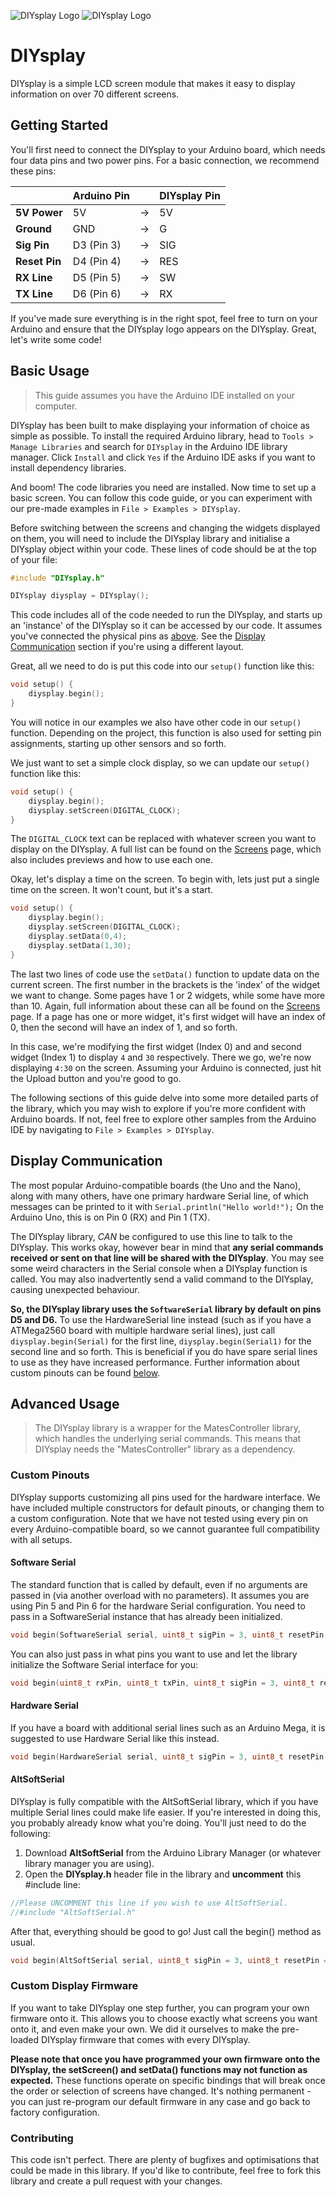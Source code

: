 ![DIYsplay Logo](./DIYsplay_Logo_White.png#gh-dark-mode-only)
![DIYsplay Logo](./DIYsplay_Logo.png#gh-light-mode-only)

# DIYsplay
DIYsplay is a simple LCD screen module that makes it easy to display information on over 70 different screens.

## Getting Started
You'll first need to connect the DIYsplay to your Arduino board, which needs four data pins and two power pins. For a basic connection, we recommend these pins:

|               | Arduino Pin |   | DIYsplay Pin |
|---------------|-------------|---|--------------|
| **5V Power**  | 5V          | → | 5V           |
| **Ground**    | GND         | → | G            |
| **Sig Pin**   | D3 (Pin 3)  | → | SIG          |
| **Reset Pin** | D4 (Pin 4)  | → | RES          |
| **RX Line**   | D5 (Pin 5)  | → | SW           |
| **TX Line**   | D6 (Pin 6)  | → | RX           |

If you've made sure everything is in the right spot, feel free to turn on your Arduino and ensure that the DIYsplay logo appears on the DIYsplay. Great, let's write some code!

## Basic Usage
> This guide assumes you have the Arduino IDE installed on your computer.

DIYsplay has been built to make displaying your information of choice as simple as possible. To install the required Arduino library, head to ```Tools > Manage Libraries``` and search for ```DIYsplay``` in the Arduino IDE library manager. Click ```Install``` and click ```Yes``` if the Arduino IDE asks if you want to install dependency libraries.

And boom! The code libraries you need are installed. Now time to set up a basic screen. You can follow this code guide, or you can experiment with our pre-made examples in ```File > Examples > DIYsplay```.

Before switching between the screens and changing the widgets displayed on them, you will need to include the DIYsplay library and initialise a DIYsplay object within your code. These lines of code should be at the top of your file:

```C++
#include "DIYsplay.h"

DIYsplay diysplay = DIYsplay();
```
This code includes all of the code needed to run the DIYsplay, and starts up an 'instance' of the DIYsplay so it can be accessed by our code. It assumes you've connected the physical pins as [above](#getting-started). See the [Display Communication](#display-communication) section if you're using a different layout.

Great, all we need to do is put this code into our ```setup()``` function like this:

```C++
void setup() {
    diysplay.begin();
}
```

You will notice in our examples we also have other code in our ```setup()``` function. Depending on the project, this function is also used for setting pin assignments, starting up other sensors and so forth.

We just want to set a simple clock display, so we can update our ```setup()``` function like this:
```C++
void setup() {
    diysplay.begin();
    diysplay.setScreen(DIGITAL_CLOCK);
}
```
The ```DIGITAL_CLOCK``` text can be replaced with whatever screen you want to display on the DIYsplay. A full list can be found on the [Screens](screens.md) page, which also includes previews and how to use each one.

Okay, let's display a time on the screen. To begin with, lets just put a single time on the screen. It won't count, but it's a start.
```C++
void setup() {
    diysplay.begin();
    diysplay.setScreen(DIGITAL_CLOCK);
    diysplay.setData(0,4);
    diysplay.setData(1,30);
}
```

The last two lines of code use the ```setData()``` function to update data on the current screen. The first number in the brackets is the 'index' of the widget we want to change. Some pages have 1 or 2 widgets, while some have more than 10. Again, full information about these can all be found on the [Screens](screens.md) page. If a page has one or more widget, it's first widget will have an index of 0, then the second will have an index of 1, and so forth.

In this case, we're modifying the first widget (Index 0) and and second widget (Index 1) to display ```4``` and ```30``` respectively. There we go, we're now displaying ```4:30``` on the screen. Assuming your Arduino is connected, just hit the Upload button and you're good to go.

The following sections of this guide delve into some more detailed parts of the library, which you may wish to explore if you're more confident with Arduino boards. If not, feel free to explore other samples from the Arduino IDE by navigating to  ```File > Examples > DIYsplay```.

## Display Communication
The most popular Arduino-compatible boards (the Uno and the Nano), along with many others, have one primary hardware Serial line, of which messages can be printed to it with ```Serial.println("Hello world!");``` On the Arduino Uno, this is on Pin 0 (RX) and Pin 1 (TX).

The DIYsplay library, _CAN_ be configured to use this line to talk to the DIYsplay. This works okay, however bear in mind that **any serial commands received or sent on that line will be shared with the DIYsplay**. You may see some weird characters in the Serial console when a DIYsplay function is called. You may also inadvertently send a valid command to the DIYsplay, causing unexpected behaviour.

**So, the DIYsplay library uses the ```SoftwareSerial``` library by default on pins D5 and D6.** To use the HardwareSerial line instead (such as if you have a ATMega2560 board with multiple hardware serial lines), just call ```diysplay.begin(Serial)``` for the first line, ```diysplay.begin(Serial1)``` for the second line and so forth. This is beneficial if you do have spare serial lines to use as they have increased performance. Further information about custom pinouts can be found [below](#custom-pinouts).

## Advanced Usage
> The DIYsplay library is a wrapper for the MatesController library, which handles the underlying serial commands. This means that DIYsplay needs the "MatesController" library as a dependency.

### Custom Pinouts
DIYsplay supports customizing all pins used for the hardware interface. We have included multiple constructors for default pinouts, or changing them to a custom configuration. Note that we have not tested using every pin on every Arduino-compatible board, so we cannot guarantee full compatibility with all setups.



#### Software Serial
The standard function that is called by default, even if no arguments are passed in (via another overload with no parameters). It assumes you are using Pin 5 and Pin 6 for the hardware Serial configuration. You need to pass in a SoftwareSerial instance that has already been initialized.
```C++
void begin(SoftwareSerial serial, uint8_t sigPin = 3, uint8_t resetPin = 4);
```
You can also just pass in what pins you want to use and let the library initialize the Software Serial interface for you:
```C++
void begin(uint8_t rxPin, uint8_t txPin, uint8_t sigPin = 3, uint8_t resetPin = 4);
```

#### Hardware Serial
If you have a board with additional serial lines such as an Arduino Mega, it is suggested to use Hardware Serial like this instead.
```C++
void begin(HardwareSerial serial, uint8_t sigPin = 3, uint8_t resetPin = 4);
```

#### AltSoftSerial
DIYsplay is fully compatible with the AltSoftSerial library, which if you have multiple Serial lines could make life easier. If you're interested in doing this, you probably already know what you're doing. You'll just need to do the following:

1. Download **AltSoftSerial** from the Arduino Library Manager (or whatever library manager you are using).
2. Open the **DIYsplay.h** header file in the library and **uncomment** this #include line:
```C++
//Please UNCOMMENT this line if you wish to use AltSoftSerial.
//#include "AltSoftSerial.h"
```
After that, everything should be good to go! Just call the begin() method as usual.
```C++
void begin(AltSoftSerial serial, uint8_t sigPin = 3, uint8_t resetPin = 4);
```
### Custom Display Firmware
If you want to take DIYsplay one step further, you can program your own firmware onto it. This allows you to choose exactly what screens you want onto it, and even make your own. We did it ourselves to make the pre-loaded DIYsplay firmware that comes with every DIYsplay.

**Please note that once you have programmed your own firmware onto the DIYsplay, the setScreen() and setData() functions may not function as expected.** These functions operate on specific bindings that will break once the order or selection of screens have changed. It's nothing permanent - you can just re-program our default firmware in any case and go back to factory configuration.

### Contributing
This code isn't perfect. There are plenty of bugfixes and optimisations that could be made in this library. If you'd like to contribute, feel free to fork this library and create a pull request with your changes.